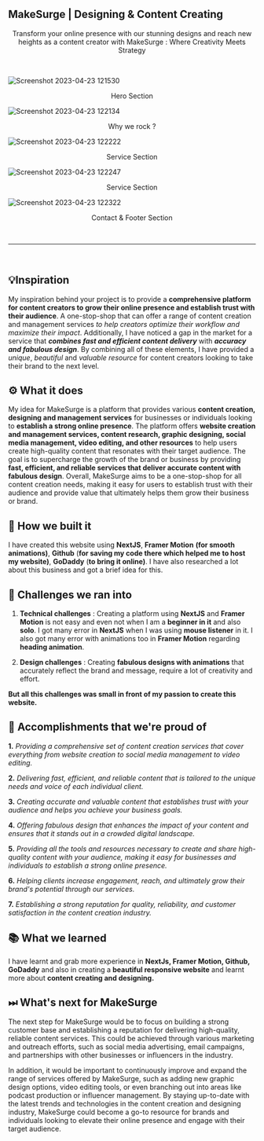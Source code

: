 
## MakeSurge | Designing & Content Creating
<p align="center">
  Transform your online presence with our stunning designs and reach new heights as a content creator with MakeSurge : Where Creativity Meets Strategy
</p>

<br />

![Screenshot 2023-04-23 121530](https://user-images.githubusercontent.com/113763427/233831874-85495750-0c1c-47ff-b245-34f3ef0e7e75.png)
<p align="center">
  Hero Section
</p>

![Screenshot 2023-04-23 122134](https://user-images.githubusercontent.com/113763427/233831922-dafd5daa-82e4-45d9-b27e-cea7d897e5dd.png)
<p align="center">
  Why we rock ?
</p>

![Screenshot 2023-04-23 122222](https://user-images.githubusercontent.com/113763427/233831949-31264717-6a80-4323-906d-238f021a4f99.png)
<p align="center">
  Service Section
</p>

![Screenshot 2023-04-23 122247](https://user-images.githubusercontent.com/113763427/233831970-998909ed-9b71-4b16-837f-5e101890ca31.png)
<p align="center">
  Service Section
</p>

![Screenshot 2023-04-23 122322](https://user-images.githubusercontent.com/113763427/233831980-189f0fa7-603d-41f4-881e-b009bf5fd925.png)
<p align="center">
  Contact & Footer Section
</p>

<br />
<hr />
<br />

## 💡Inspiration

My inspiration behind your project is to provide a **comprehensive platform for content creators to grow their online presence and establish trust with their audience**. A one-stop-shop that can offer a range of content creation and management services _to help creators optimize their workflow and maximize their impact_. Additionally, I have noticed a gap in the market for a service that **_combines fast and efficient content delivery_** with **_accuracy and fabulous design_**. By combining all of these elements, I have provided a _unique_, _beautiful_ and _valuable resource_ for content creators looking to take their brand to the next level.

## ⚙ What it does

My idea for MakeSurge is a platform that provides various __content creation, designing and management services__ for businesses or individuals looking to __establish a strong online presence__. The platform offers __**website creation and management services, content research, graphic designing, social media management, video editing, and other resources**__ to help users create high-quality content that resonates with their target audience. The goal is to supercharge the growth of the brand or business by providing __**fast, efficient, and reliable services that deliver accurate content with fabulous design**__. Overall, MakeSurge aims to be a one-stop-shop for all content creation needs, making it easy for users to establish trust with their audience and provide value that ultimately helps them grow their business or brand.

## 🔧 How we built it

I have created this website using **NextJS**, **Framer Motion** __(for smooth animations)__, **Github** (__for saving my code there which helped me to host my website)__, **GoDaddy** (__to bring it online)__. I have also researched a lot about this business and got a brief idea for this.

## 💪 Challenges we ran into

1. __**Technical challenges**__ : Creating a platform using **NextJS** and **Framer Motion** is not easy and even not when I am a __beginner in it__ and also __solo__. I got many error in __NextJS__ when I was using __**mouse listener**__ in it. I also got many error with animations too in __Framer Motion__ regarding __**heading animation**__.

2. __**Design challenges**__ : Creating __fabulous designs with animations__ that accurately reflect the brand and message, require a lot of creativity and effort.

__**But all this challenges was small in front of my passion to create this website.**__

## 📌 Accomplishments that we're proud of

**1.** _Providing a comprehensive set of content creation services that cover everything from website creation to social media management to video editing._

**2.** _Delivering fast, efficient, and reliable content that is tailored to the unique needs and voice of each individual client._

**3.** _Creating accurate and valuable content that establishes trust with your audience and helps you achieve your business goals._

**4.** _Offering fabulous design that enhances the impact of your content and ensures that it stands out in a crowded digital landscape._

**5.** _Providing all the tools and resources necessary to create and share high-quality content with your audience, making it easy for businesses and individuals to establish a strong online presence._

**6.** _Helping clients increase engagement, reach, and ultimately grow their brand's potential through our services._

**7.** _Establishing a strong reputation for quality, reliability, and customer satisfaction in the content creation industry._

## 📚 What we learned

I have learnt and grab more experience in __**NextJs, Framer Motion, Github, GoDaddy**__ and also in creating a __beautiful responsive website__ and learnt more about __content creating and designing.__

## ⏭ What's next for MakeSurge

The next step for MakeSurge would be to focus on building a strong customer base and establishing a reputation for delivering high-quality, reliable content services. This could be achieved through various marketing and outreach efforts, such as social media advertising, email campaigns, and partnerships with other businesses or influencers in the industry.

In addition, it would be important to continuously improve and expand the range of services offered by MakeSurge, such as adding new graphic design options, video editing tools, or even branching out into areas like podcast production or influencer management. By staying up-to-date with the latest trends and technologies in the content creation and designing industry, MakeSurge could become a go-to resource for brands and individuals looking to elevate their online presence and engage with their target audience.
